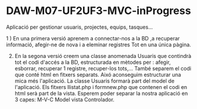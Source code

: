 # DAW-M07-UF2UF3-MVC-inProgress

Aplicació per gestionar usuaris, projectes, equips, tasques...

1 ) En una primera versió aprenem a connectar-nos a la BD
,a recuperar informació, afegir-ne de nova i a eleminar registres
Tot en una única pàgina.

2) En la segona versió creem una classe anomenada Usuaris que contindrà
tot el codi d'accés a la BD, estructurada en mètodes per : afegir, esborrar, recuperar 1 registre, recuper-los tots,...
També separem el codi que conté html en fitxers separats.
Aixó aconseguim estructurar una mica més l'aplicació. La classe Usuaris formarà part del model de l'aplicació.
Els fitxers llistat.php i formnew.php que contenen el codi en html serà part de la vista.
Esperem poder separar la nostra aplicació en 3 capes: M-V-C Model vista Controlador.
